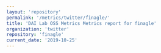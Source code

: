 ```yaml
---
layout: 'repository'
permalink: '/metrics/twitter/finagle/'
title: 'DAI Lab OSS Metrics Metrics report for finagle'
organization: 'twitter'
repository: 'finagle'
current_date: '2019-10-25'
---
```

